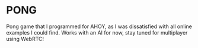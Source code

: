 # PONG

Pong game that I programmed for AHOY, as I was dissatisfied with all online examples I could find. Works with an AI for now, stay tuned for multiplayer using WebRTC!
